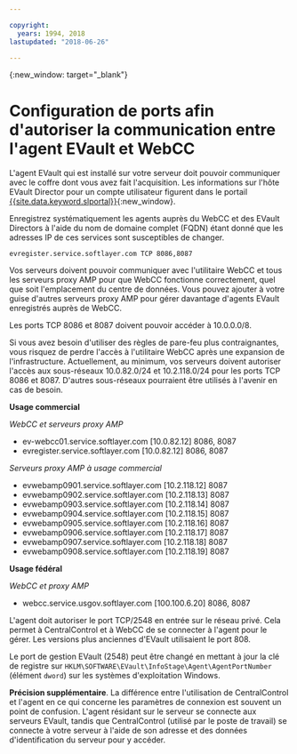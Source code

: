 ```yaml
---

copyright:
  years: 1994, 2018
lastupdated: "2018-06-26"

---
```

{:new_window: target="_blank"}

# Configuration de ports afin d'autoriser la communication entre l'agent EVault et WebCC

L'agent EVault qui est installé sur votre serveur doit pouvoir communiquer avec le coffre dont vous avez fait l'acquisition. Les informations sur l'hôte EVault Director pour un compte utilisateur figurent dans le portail [{{site.data.keyword.slportal}}](https://control.softlayer.com/){:new_window}. 

Enregistrez systématiquement les agents auprès du WebCC et des EVault Directors à l'aide du nom de domaine complet (FQDN) étant donné que les adresses IP de ces services sont susceptibles de changer. 


```
evregister.service.softlayer.com TCP 8086,8087
```

Vos serveurs doivent pouvoir communiquer avec l'utilitaire WebCC et tous les serveurs proxy AMP pour que WebCC fonctionne correctement, quel que soit l'emplacement du centre de données. Vous pouvez ajouter à votre guise d'autres serveurs proxy AMP pour gérer davantage d'agents EVault enregistrés auprès de WebCC. 

Les ports TCP 8086 et 8087 doivent pouvoir accéder à 10.0.0.0/8. 

Si vous avez besoin d'utiliser des règles de pare-feu plus contraignantes, vous risquez de perdre l'accès à l'utilitaire WebCC après une expansion de l'infrastructure. Actuellement, au minimum, vos serveurs doivent autoriser l'accès aux sous-réseaux 10.0.82.0/24 et 10.2.118.0/24 pour les ports TCP 8086 et 8087. D'autres sous-réseaux pourraient être utilisés à l'avenir en cas de besoin.

**Usage commercial**

*WebCC et serveurs proxy AMP*

- ev-webcc01.service.softlayer.com [10.0.82.12] 8086, 8087
- evregister.service.softlayer.com [10.0.82.12] 8086, 8087

*Serveurs proxy AMP à usage commercial*

- evwebamp0901.service.softlayer.com [10.2.118.12] 8087
- evwebamp0902.service.softlayer.com [10.2.118.13] 8087
- evwebamp0903.service.softlayer.com [10.2.118.14] 8087
- evwebamp0904.service.softlayer.com [10.2.118.15] 8087
- evwebamp0905.service.softlayer.com [10.2.118.16] 8087
- evwebamp0906.service.softlayer.com [10.2.118.17] 8087
- evwebamp0907.service.softlayer.com [10.2.118.18] 8087
- evwebamp0908.service.softlayer.com [10.2.118.19] 8087

**Usage fédéral**

*WebCC et proxy AMP*

- webcc.service.usgov.softlayer.com [100.100.6.20] 8086, 8087
 
L'agent doit autoriser le port TCP/2548 en entrée sur le réseau privé. Cela permet à CentralControl et à WebCC de se connecter à l'agent pour le gérer. Les versions plus anciennes d'EVault utilisaient le port 808.

Le port de gestion EVault (2548) peut être changé en mettant à jour la clé de registre sur `HKLM\SOFTWARE\EVault\InfoStage\Agent\AgentPortNumber` (élément `dword`) sur les systèmes d'exploitation Windows.

**Précision supplémentaire**. La différence entre l'utilisation de CentralControl et l'agent en ce qui concerne les paramètres de connexion est souvent un point de confusion. L'agent résidant sur le serveur se connecte aux serveurs EVault, tandis que CentralControl (utilisé par le poste de travail) se connecte à votre serveur à l'aide de son adresse et des données d'identification du serveur pour y accéder.
